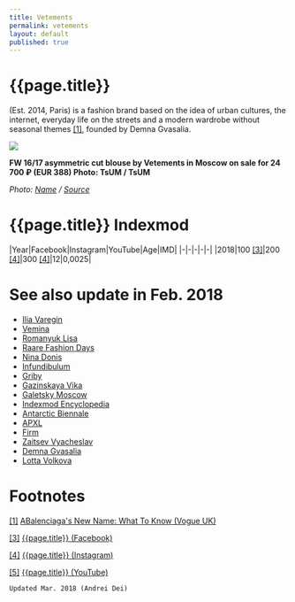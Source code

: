 ```yaml
---
title: Vetements
permalink: vetements
layout: default
published: true
---
```


# {{page.title}}

(Est. 2014, Paris) is a fashion brand based on the idea of urban cultures, the internet, everyday life on the streets and a modern wardrobe without seasonal themes <span id="a1">[\[1\]](#f1)</span>, founded by Demna Gvasalia.

![](/encyclopedia/images/image-name.jpg)

**FW 16/17 asymmetric cut blouse by Vetements in Moscow on sale for 24 700 ₽ (EUR 388)
Photo: TsUM / TsUM**

*Photo: [Name](index) / [Source](index)*

# {{page.title}} Indexmod

|Year|Facebook|Instagram|YouTube|Age|IMD|
|-|-|-|-|-|
|2018|100 <span id="a3">[\[3\]](#f3)</span>|200 <span id="a4">[\[4\]](#f4)</span>|300 <span id="a4">[\[4\]](#f4)</span>|12|0,0025|

# See also update in Feb. 2018

+ [Ilia Varegin](varegin-ilia)
+ [Vemina](vemina)
+ [Romanyuk Lisa](romanyuk-lisa)
+ [Raare Fashion Days](raare-fashion-days)
+ [Nina Donis](nina-donis)
+ [Infundibulum](infundibulum)
+ [Griby](griby)
+ [Gazinskaya Vika](gazinskaya-vika)
+ [Galetsky Moscow](galetsky-moscow)
+ [Indexmod Encyclopedia](indexmod-encyclopedia)
+ [Antarctic Biennale](antarctic-biennale)
+ [APXL](apxl)
+ [Firm](firm)
+ [Zaitsev Vyacheslav](zaitsev-vyacheslav)
+ [Demna Gvasalia](gvasalia-demna)
+ [Lotta Volkova](volkova-lotta)

# Footnotes

[[1]](#a1) <span id="f1"></span> [ABalenciaga's New Name: What To Know (Vogue UK)](http://example.net/article)

[[3]](#a3) <span id="f3"></span> [{{page.title}} (Facebook)](index)

[[4]](#a4) <span id="f4"></span> [{{page.title}} (Instagram)](index)

[[5]](#a5) <span id="f5"></span> [{{page.title}} (YouTube)](index)

`Updated Mar. 2018 (Andrei Dei)`
